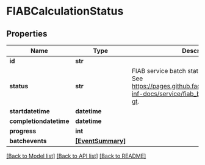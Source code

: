 # FIABCalculationStatus


## Properties
Name | Type | Description | Notes
------------ | ------------- | ------------- | -------------
**id** | **str** |  | [optional] 
**status** | **str** | FIAB service batch status integer definitions.  See https://pages.github.factset.com/FactSet/fipa-inf-docs/service/fiab_batch_api.html#lt-uuid-gt. | [optional] 
**startdatetime** | **datetime** |  | [optional] 
**completiondatetime** | **datetime** |  | [optional] 
**progress** | **int** |  | [optional] 
**batchevents** | [**[EventSummary]**](EventSummary.md) |  | [optional] 

[[Back to Model list]](../README.md#documentation-for-models) [[Back to API list]](../README.md#documentation-for-api-endpoints) [[Back to README]](../README.md)


